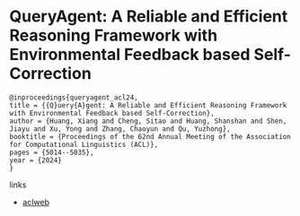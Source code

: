 # QueryAgent: A Reliable and Efficient Reasoning Framework with Environmental Feedback based Self-Correction

```
@inproceedings{queryagent_acl24,
title = {{Q}uery{A}gent: A Reliable and Efficient Reasoning Framework with Environmental Feedback based Self-Correction},
author = {Huang, Xiang and Cheng, Sitao and Huang, Shanshan and Shen, Jiayu and Xu, Yong and Zhang, Chaoyun and Qu, Yuzhong},
booktitle = {Proceedings of the 62nd Annual Meeting of the Association for Computational Linguistics (ACL)},
pages = {5014--5035},
year = {2024}
}
```

links
- [aclweb](https://aclanthology.org/2024.acl-long.274)
